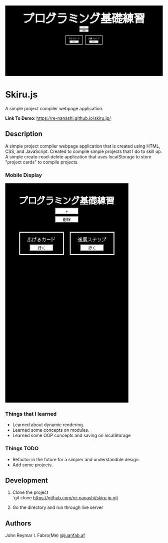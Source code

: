 ![demo](./src/img/demo.png?raw=true)

# Skiru.js

A simple project compiler webpage application.

**Link To Demo**: https://re-nanashi.github.io/skiru.jp/

## Description

A simple project compiler webpage application that is created using HTML, CSS, and JavaScript. Created to compile simple projects that I do to skill up. A simple create-read-delete application that uses localStorage to store "project cards" to compile projects.

### Mobile Display

<img src="./src/img/demo-mobile.png" height="700">

### Things that I learned

- Learned about dynamic rendering.
- Learned some concepts on modules.
- Learned some OOP concepts and saving on localStorage

### Things TODO

- Refactor in the future for a simpler and understandble design.
- Add some projects.

## Development

1. Clone the project <br>
   `git clone https://github.com/re-nanashi/skiru.jp.git

2. Go the directory and run through live server

## Authors

John Reymar I. Fabro(Me)
[@juanfab.af](https://www.instagram.com/juanfab.af/)
